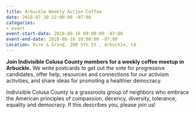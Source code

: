 ```yaml
---
title: Arbuckle Weekly Action Coffee
date: 2018-07-30 22:00:00 -07:00
categories:
- event
event-start-date: 2018-08-16 09:00:00 -07:00
event-end-date: 2018-08-16 10:00:00 -07:00
Location: Rise & Grind, 208 5th St., Arbuckle, CA
---
```


**Join Indivisible Colusa County members for a weekly coffee meetup in Arbuckle.** We write postcards to get out the vote for progressive candidates, offer help, resources and connections for our activism activities, and share ideas for promoting a healthier democracy.

Indivisible Colusa County is a grassroots group of neighbors who embrace the American principles of compassion, decency, diversity, tolerance, equality and democracy. If this describes you, please join us!